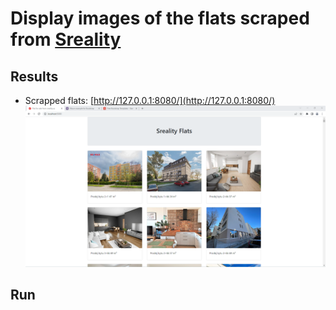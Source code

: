 # Display images of the flats scraped from [Sreality](https://sreality.cz/)

## Results

- Scrapped flats: [http://127.0.0.1:8080/](http://127.0.0.1:8080/)
![Capture](./doc/capture.png)


## Run
